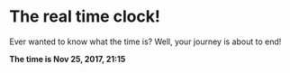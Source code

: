# The real time clock!

Ever wanted to know what the time is? Well, your journey is about to end!

**The time is Nov 25, 2017, 21:15**